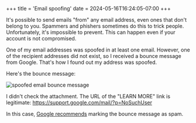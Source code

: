 +++
title = 'Email spoofing'
date = 2024-05-16T16:24:05-07:00
+++

It's possible to send emails "from" any email address, even ones that don't belong to you. Spammers and phishers sometimes do this to trick people. Unfortunately, it's impossible to prevent. This can happen even if your account is not compromised.

One of my email addresses was spoofed in at least one email. However, one of the recipient addresses did not exist, so I received a bounce message from Google. That's how I found out my address was spoofed.

Here's the bounce message:

![spoofed email bounce message](/spoofed-email-bounce-message.png)

I didn't check the attachment. The URL of the "LEARN MORE" link is legitimate: https://support.google.com/mail/?p=NoSuchUser

In this case, [Google recommends](https://support.google.com/mail/answer/50200?hl=en&sjid=11313421216828233515-NC) marking the bounce message as spam.
